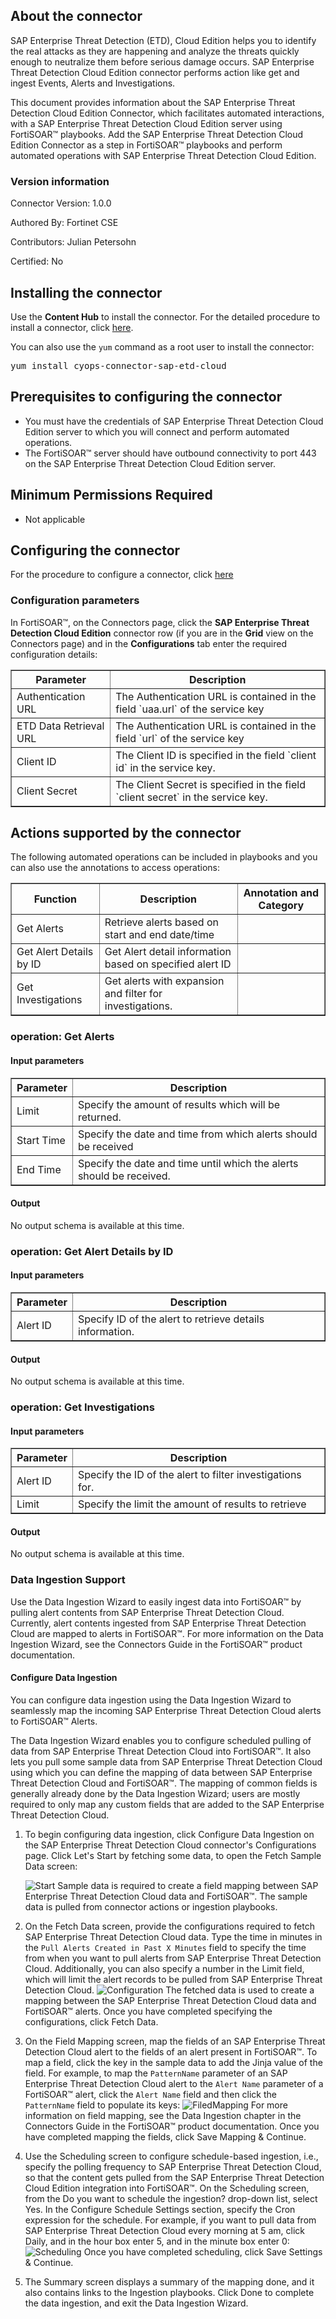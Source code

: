 ## About the connector
SAP Enterprise Threat Detection (ETD), Cloud Edition helps you to identify the real attacks as they are happening and analyze the threats quickly enough to neutralize them before serious damage occurs. SAP Enterprise Threat Detection Cloud Edition connector performs action like get and ingest Events, Alerts and Investigations.
<p>This document provides information about the SAP Enterprise Threat Detection Cloud Edition Connector, which facilitates automated interactions, with a SAP Enterprise Threat Detection Cloud Edition server using FortiSOAR&trade; playbooks. Add the SAP Enterprise Threat Detection Cloud Edition Connector as a step in FortiSOAR&trade; playbooks and perform automated operations with SAP Enterprise Threat Detection Cloud Edition.</p>

### Version information

Connector Version: 1.0.0

Authored By: Fortinet CSE

Contributors: Julian Petersohn

Certified: No

## Installing the connector
<p>Use the <strong>Content Hub</strong> to install the connector. For the detailed procedure to install a connector, click <a href="https://docs.fortinet.com/document/fortisoar/0.0.0/installing-a-connector/1/installing-a-connector" target="_top">here</a>.</p><p>You can also use the <code>yum</code> command as a root user to install the connector:</p>
<pre>yum install cyops-connector-sap-etd-cloud</pre>

## Prerequisites to configuring the connector
- You must have the credentials of SAP Enterprise Threat Detection Cloud Edition server to which you will connect and perform automated operations.
- The FortiSOAR&trade; server should have outbound connectivity to port 443 on the SAP Enterprise Threat Detection Cloud Edition server.

## Minimum Permissions Required
- Not applicable

## Configuring the connector
For the procedure to configure a connector, click [here](https://docs.fortinet.com/document/fortisoar/0.0.0/configuring-a-connector/1/configuring-a-connector)
### Configuration parameters
<p>In FortiSOAR&trade;, on the Connectors page, click the <strong>SAP Enterprise Threat Detection Cloud Edition</strong> connector row (if you are in the <strong>Grid</strong> view on the Connectors page) and in the <strong>Configurations</strong> tab enter the required configuration details:</p>
<table border=1><thead><tr><th>Parameter</th><th>Description</th></tr></thead><tbody><tr><td>Authentication URL</td><td>The Authentication URL is contained in the field `uaa.url` of the service key</td>
</tr><tr><td>ETD Data Retrieval URL</td><td>The Authentication URL is contained in the field `url` of the service key</td>
</tr><tr><td>Client ID</td><td>The Client ID is specified in the field `client id` in the service key.</td>
</tr><tr><td>Client Secret</td><td>The Client Secret is specified in the field `client secret` in the service key.</td>
</tr></tbody></table>

## Actions supported by the connector
The following automated operations can be included in playbooks and you can also use the annotations to access operations:
<table border=1><thead><tr><th>Function</th><th>Description</th><th>Annotation and Category</th></tr></thead><tbody><tr><td>Get Alerts</td><td>Retrieve alerts based on start and end date/time</td><td> <br/></td></tr>
<tr><td>Get Alert Details by ID</td><td>Get Alert detail information based on specified alert ID</td><td> <br/></td></tr>
<tr><td>Get Investigations</td><td>Get alerts with expansion and filter for investigations.</td><td> <br/></td></tr>
</tbody></table>

### operation: Get Alerts
#### Input parameters
<table border=1><thead><tr><th>Parameter</th><th>Description</th></tr></thead><tbody><tr><td>Limit</td><td>Specify the amount of results which will be returned.
</td></tr><tr><td>Start Time</td><td>Specify the date and time from which alerts should be received
</td></tr><tr><td>End Time</td><td>Specify the date and time until which the alerts should be received.
</td></tr></tbody></table>

#### Output

 No output schema is available at this time.
### operation: Get Alert Details by ID
#### Input parameters
<table border=1><thead><tr><th>Parameter</th><th>Description</th></tr></thead><tbody><tr><td>Alert ID</td><td>Specify ID of the alert to retrieve details information.
</td></tr></tbody></table>

#### Output

 No output schema is available at this time.
### operation: Get Investigations
#### Input parameters
<table border=1><thead><tr><th>Parameter</th><th>Description</th></tr></thead><tbody><tr><td>Alert ID</td><td>Specify the ID of the alert to filter investigations for.
</td></tr><tr><td>Limit</td><td>Specify the limit the amount of results to retrieve
</td></tr></tbody></table>

#### Output

 No output schema is available at this time.

### Data Ingestion Support
Use the Data Ingestion Wizard to easily ingest data into FortiSOAR™ by pulling alert contents from SAP Enterprise Threat Detection Cloud. Currently, alert contents ingested from SAP Enterprise Threat Detection Cloud are mapped to alerts in FortiSOAR™. For more information on the Data Ingestion Wizard, see the Connectors Guide in the FortiSOAR™ product documentation.

#### Configure Data Ingestion
You can configure data ingestion using the Data Ingestion Wizard to seamlessly map the incoming SAP Enterprise Threat Detection Cloud alerts to FortiSOAR™ Alerts.

The Data Ingestion Wizard enables you to configure scheduled pulling of data from SAP Enterprise Threat Detection Cloud into FortiSOAR™. It also lets you pull some sample data from SAP Enterprise Threat Detection Cloud using which you can define the mapping of data between SAP Enterprise Threat Detection Cloud and FortiSOAR™. The mapping of common fields is generally already done by the Data Ingestion Wizard; users are mostly required to only map any custom fields that are added to the SAP Enterprise Threat Detection Cloud.

1. To begin configuring data ingestion, click Configure Data Ingestion on the SAP Enterprise Threat Detection Cloud connector's Configurations page.
Click Let's Start by fetching some data, to open the Fetch Sample Data screen:

    ![Start](./images/start_data_ingestion_page.png)
    Sample data is required to create a field mapping between SAP Enterprise Threat Detection Cloud data and FortiSOAR™. The sample data is pulled from connector actions or ingestion playbooks.

2. On the Fetch Data screen, provide the configurations required to fetch SAP Enterprise Threat Detection Cloud data.
Type the time in minutes in the `Pull Alerts Created in Past X Minutes` field to specify the time from when you want to pull alerts from SAP Enterprise Threat Detection Cloud. Additionally, you can also specify a number in the Limit field, which will limit the alert records to be pulled from SAP Enterprise Threat Detection Cloud.
![Configuration](./images/configuration.png)
The fetched data is used to create a mapping between the SAP Enterprise Threat Detection Cloud data and FortiSOAR™ alerts. Once you have completed specifying the configurations, click Fetch Data.
3. On the Field Mapping screen, map the fields of an SAP Enterprise Threat Detection Cloud alert to the fields of an alert present in FortiSOAR™.
To map a field, click the key in the sample data to add the Jinja value of the field. For example, to map the `PatternName` parameter of an SAP Enterprise Threat Detection Cloud alert to the `Alert Name` parameter of a FortiSOAR™ alert, click the `Alert Name` field and then click the `PatternName` field to populate its keys:
![FiledMapping](./images/field_mapping.png)
For more information on field mapping, see the Data Ingestion chapter in the Connectors Guide in the FortiSOAR™ product documentation. Once you have completed mapping the fields, click Save Mapping & Continue.
4. Use the Scheduling screen to configure schedule-based ingestion, i.e., specify the polling frequency to SAP Enterprise Threat Detection Cloud, so that the content gets pulled from the SAP Enterprise Threat Detection Cloud Edition integration into FortiSOAR™.
On the Scheduling screen, from the Do you want to schedule the ingestion? drop-down list, select Yes.
In the Configure Schedule Settings section, specify the Cron expression for the schedule. For example, if you want to pull data from SAP Enterprise Threat Detection Cloud every morning at 5 am, click Daily, and in the hour box enter 5, and in the minute box enter 0:
![Scheduling](./images/Scheduling.png)
Once you have completed scheduling, click Save Settings & Continue.
5. The Summary screen displays a summary of the mapping done, and it also contains links to the Ingestion playbooks. Click Done to complete the data ingestion, and exit the Data Ingestion Wizard.
